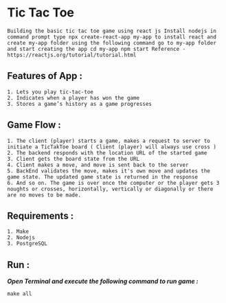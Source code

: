 # Tic Tac Toe
```
Building the basic tic tac toe game using react js Install nodejs in command prompt type npx create-react-app my-app to install react and create my-app folder using the following command go to my-app folder and start creating the app cd my-app npm start Reference - https://reactjs.org/tutorial/tutorial.html
```

## Features of App :
```
1. Lets you play tic-tac-toe
2. Indicates when a player has won the game
3. Stores a game’s history as a game progresses
```

## Game Flow :
```
1. The client (player) starts a game, makes a request to server to initiate a TicTakToe board ( Client (player) will always use cross )
2. The backend responds with the location URL of the started game
3. Client gets the board state from the URL
4. Client makes a move, and move is sent back to the server
5. BackEnd validates the move, makes it's own move and updates the game state. The updated game state is returned in the response
6. And so on. The game is over once the computer or the player gets 3 noughts or crosses, horizontally, vertically or diagonally or there are no moves to be made.
```

## Requirements :
```
1. Make
2. Nodejs
3. PostgreSQL
```

## Run :
<strong><i>Open Terminal and execute the following command to run game :</strong></i>
```
make all
```
